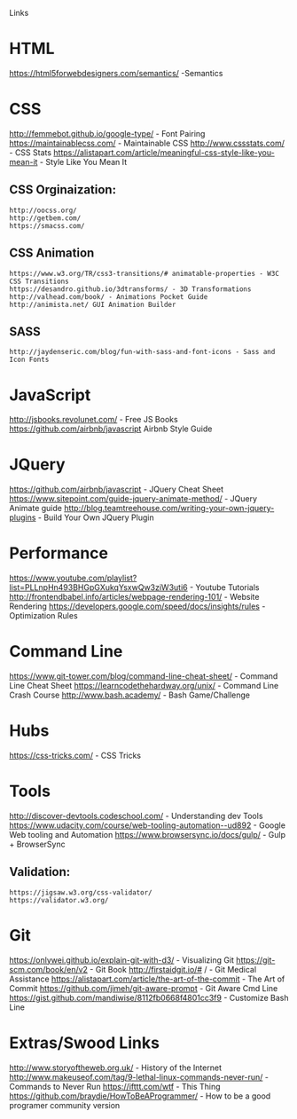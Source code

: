 Links

#  HTML
  https://html5forwebdesigners.com/semantics/ -Semantics

#  CSS
  http://femmebot.github.io/google-type/ - Font Pairing
  https://maintainablecss.com/ - Maintainable CSS
  http://www.cssstats.com/ - CSS Stats
  https://alistapart.com/article/meaningful-css-style-like-you-mean-it - Style Like You Mean It
  ##  CSS Orginaization:
    http://oocss.org/
    http://getbem.com/
    https://smacss.com/
  ##  CSS Animation
    https://www.w3.org/TR/css3-transitions/# animatable-properties - W3C CSS Transitions
    https://desandro.github.io/3dtransforms/ - 3D Transformations
    http://valhead.com/book/ - Animations Pocket Guide
    http://animista.net/ GUI Animation Builder
  ##  SASS
    http://jaydenseric.com/blog/fun-with-sass-and-font-icons - Sass and Icon Fonts
#  JavaScript
  http://jsbooks.revolunet.com/ - Free JS Books
  https://github.com/airbnb/javascript Airbnb Style Guide
# JQuery
  https://github.com/airbnb/javascript - JQuery Cheat Sheet
  https://www.sitepoint.com/guide-jquery-animate-method/ - JQuery Animate guide
  http://blog.teamtreehouse.com/writing-your-own-jquery-plugins - Build Your Own JQuery Plugin

# Performance
  https://www.youtube.com/playlist?list=PLLnpHn493BHGpGXukqYsxwQw3ziW3uti6 - Youtube Tutorials
  http://frontendbabel.info/articles/webpage-rendering-101/ - Website Rendering
  https://developers.google.com/speed/docs/insights/rules - Optimization Rules
# Command Line
  https://www.git-tower.com/blog/command-line-cheat-sheet/ - Command Line Cheat Sheet
  https://learncodethehardway.org/unix/ - Command Line Crash Course
  http://www.bash.academy/ - Bash Game/Challenge
# Hubs
  https://css-tricks.com/ - CSS Tricks
# Tools
  http://discover-devtools.codeschool.com/ - Understanding dev Tools
  https://www.udacity.com/course/web-tooling-automation--ud892 - Google Web tooling and Automation
  https://www.browsersync.io/docs/gulp/ - Gulp + BrowserSync
  ## Validation:
    https://jigsaw.w3.org/css-validator/
    https://validator.w3.org/

# Git
  https://onlywei.github.io/explain-git-with-d3/ - Visualizing Git
  https://git-scm.com/book/en/v2 - Git Book
  http://firstaidgit.io/# / - Git Medical Assistance
  https://alistapart.com/article/the-art-of-the-commit - The Art of Commit
  https://github.com/jimeh/git-aware-prompt - Git Aware Cmd Line
  https://gist.github.com/mandiwise/8112fb0668f4801cc3f9 - Customize Bash Line

# Extras/Swood Links
  http://www.storyoftheweb.org.uk/ - History of the Internet
  http://www.makeuseof.com/tag/9-lethal-linux-commands-never-run/ - Commands to Never Run
  https://ifttt.com/wtf - This Thing
  https://github.com/braydie/HowToBeAProgrammer/ - How to be a good programer community version
